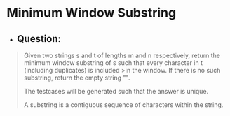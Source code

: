 # Minimum Window Substring
- ## Question:
>Given two strings s and t of lengths m and n respectively, return the minimum window substring of s such that every character in t (including duplicates) is included >in the window. If there is no such substring, return the empty string "".
>
>The testcases will be generated such that the answer is unique.
>
>A substring is a contiguous sequence of characters within the string.

